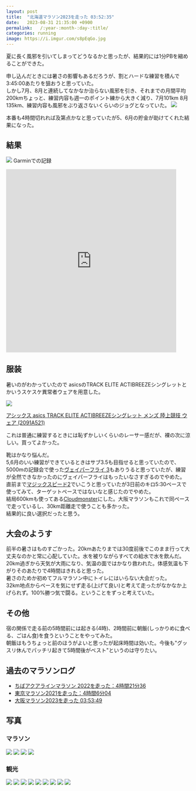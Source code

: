 ```yaml
---
layout: post
title:  "北海道マラソン2023を走った 03:52:35"
date:   2023-08-31 21:35:00 +0900
permalink:   /:year-:month-:day-:title/
categories: running
image: https://i.imgur.com/s8pEqGo.jpg
---
```

夏に長く風邪を引いてしまってどうなるかと思ったが、結果的には1分PBを縮めることができた。  

申し込んだときには暑さの影響もあるだろうが、割とハードな練習を積んで3:45:00あたりを狙おうと思っていた。    
しかし7月、8月と連続してなかなか治らない風邪を引き、それまでの月間平均200kmちょっと、練習内容も週一のポイント練から大きく減り、7月101km 8月135km、練習内容も風邪をぶり返さないくらいのジョグとなっていた。
![](https://i.imgur.com/Zv1UMe2.png)

本番も4時間切れれば及第点かなと思っていたが5、6月の貯金が助けてくれた結果になった。  

## 結果

![](https://i.imgur.com/6oWM3IW.png)
Garminでの記録  

<div class="iframe-wrap">
<iframe src='https://connect.garmin.com/modern/activity/embed/11882036055' title='北海道マラソン2023' width='465' height='500' frameborder='0'></iframe></div>

## 服装

暑いのがわかっていたので asicsのTRACK ELITE ACTIBREEZEシングレットとかいうスケスケ異常者ウェアを用意した。
<p><a href="https://www.amazon.co.jp/%E3%82%A2%E3%82%B7%E3%83%83%E3%82%AF%E3%82%B9-asics-TRACK-ACTIBREEZE%E3%82%B7%E3%83%B3%E3%82%B0%E3%83%AC%E3%83%83%E3%83%88-2091A521/dp/B095W5VVXV?th=1&psc=1&linkCode=li2&tag=peipeipe-22&linkId=b9c7c4c0409b42683283a87fe3bf7a33&language=ja_JP&ref_=as_li_ss_il" target="_blank" rel="nofollow"><img border="0" src="https://m.media-amazon.com/images/I/4115AYNtGIL._SL300_.jpg" ></a><img src="https://ir-jp.amazon-adsystem.com/e/ir?t=peipeipe-22&language=ja_JP&l=li2&o=9&a=B095W5VVXV" width="1" height="1" border="0" alt="" style="border:none !important; margin:0px !important;" /></p> <p><a href="https://www.amazon.co.jp/%E3%82%A2%E3%82%B7%E3%83%83%E3%82%AF%E3%82%B9-asics-TRACK-ACTIBREEZE%E3%82%B7%E3%83%B3%E3%82%B0%E3%83%AC%E3%83%83%E3%83%88-2091A521/dp/B095W5VVXV?th=1&psc=1&linkCode=li2&tag=peipeipe-22&linkId=b9c7c4c0409b42683283a87fe3bf7a33&language=ja_JP&ref_=as_li_ss_il" target="_blank" rel="nofollow">アシックス asics TRACK ELITE ACTIBREEZEシングレット メンズ 陸上競技 ウェア (2091A521)</a></p>

これは普通に練習するときには恥ずかしいくらいのレーサー感だが、裸の次に涼しい。買ってよかった。  

靴はかなり悩んだ。  
5,6月のいい練習ができているときはサブ3.5も目指せると思っていたので、5000mの記録会で使った[ヴェイパーフライ 3](https://amzn.to/3EjRaqt)もありうると思っていたが、練習が全然できなかったのにヴェイパーフライはもったいなさすぎるのでやめた。  
直前まで[マジックスピード2](https://amzn.to/3qSF2cS)でいこうと思っていたが3日前のキロ5:30ペースで使ってみて、ターゲットペースではないなと感じたのでやめた。  
結局600kmも使ってある[Cloudmonster](https://amzn.to/44znuQW)にした。大阪マラソンもこれで同ペースで走っているし、30km距離走で使うことも多かった。  
結果的に良い選択だったと思う。


## 大会のようす

前半の暑さはものすごかった。20kmあたりまでは30度前後でこのまま行って大丈夫なのかと常に心配していた。水を被りながらすべての給水で水を飲んだ。  
20km過ぎから天気が大雨になり、気温の面ではかなり救われた。体感気温も下がりそのあたりで4時間はきれると思った。  
暑さのためか初めてフルマラソン中にトイレにはいらない大会だった。  
32km地点からペースを気にせず走る(上げて良い)と考えて走ったがなかなか上げられず。100%勝つ気で闘る。ということをずっと考えていた。


## その他
宿の関係で走る前の5時間前には起きる(4時)、2時間前に朝飯(しっかりめに食べる、ごはん食)を食うということをやってみた。  
朝飯はもうちょっと前のほうがよいと思ったが起床時間は効いた。今後も"グッスリ休んでパッチリ起きて5時間後がベスト"というのは守りたい。

## 過去のマラソンログ

- [ちばアクアラインマラソン 2022を走った：4時間21分36](https://www.peipeipe.net/2022-11-07-chibaaqualinemarathon2022/)
- [東京マラソン2021を走った：4時間6分04](https://www.peipeipe.net/2022-03-09-tokyomarathon2021/)
- [大阪マラソン2023を走った 03:53:49](https://www.peipeipe.net/2023-03-12-osaka-marathon2023/)

## 写真

### マラソン

![](https://i.imgur.com/s8pEqGo.jpg)
![](https://i.imgur.com/eVD37Jd.jpg)
![](https://i.imgur.com/9YMBLlo.jpg)
![](https://i.imgur.com/IcQ2th0.jpg)

### 観光

![](https://i.imgur.com/HmuIGXO.jpg)
![](https://i.imgur.com/tJkuIlw.jpg)
![](https://i.imgur.com/dGYO9zW.jpg)
![](https://i.imgur.com/YufSfRu.jpg)
![](https://i.imgur.com/nC2ZvBP.jpg)
![](https://i.imgur.com/CUDkAJG.jpg)
![](https://i.imgur.com/xo6NiLT.jpg)
![](https://i.imgur.com/8sk8bdH.jpg)
![](https://i.imgur.com/Y0oNjE3.jpg)